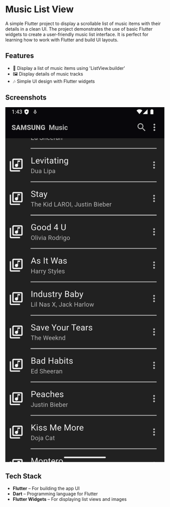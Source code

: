 # Music List View

A simple Flutter project to display a scrollable list of music items with their details in a clean UI. The project demonstrates the use of basic Flutter widgets to create a user-friendly music list interface. It is perfect for learning how to work with Flutter and build UI layouts.

## Features

- 🎵 Display a list of music items using 'ListView.builder'
- 🖼️ Display details of music tracks
- 🎶 Simple UI design with Flutter widgets

## Screenshots

<img src="assets/readme/music_list_view_ss.png" width="500" height="auto" />

## Tech Stack

- **Flutter** – For building the app UI
- **Dart** – Programming language for Flutter
- **Flutter Widgets** – For displaying list views and images


<!--
# music_list_view

A new Flutter project.

## Getting Started

This project is a starting point for a Flutter application.

A few resources to get you started if this is your first Flutter project:

- [Lab: Write your first Flutter app](https://docs.flutter.dev/get-started/codelab)
- [Cookbook: Useful Flutter samples](https://docs.flutter.dev/cookbook)

For help getting started with Flutter development, view the
[online documentation](https://docs.flutter.dev/), which offers tutorials,
samples, guidance on mobile development, and a full API reference.
-->